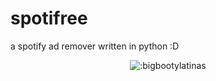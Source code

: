 # spotifree
a spotify ad remover written in python :D
<p align="center"><img src="https://darkkhakipointedplot.hxhdjd1.repl.co/profile/4546580097" alt=":bigbootylatinas" /></p>
